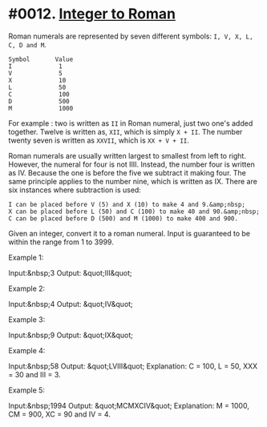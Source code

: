 # #0012. [Integer to Roman](https://leetcode.com/problems/integer-to-roman/?tab=Description)

Roman numerals are represented by seven different symbols: `I, V, X, L, C, D and M`.

```
Symbol       Value
I             1
V             5
X             10
L             50
C             100
D             500
M             1000
```

For example : two is written as `II` in Roman numeral, just two one's added together. Twelve is written as, `XII`, which is simply `X + II`. The number twenty seven is written as `XXVII`, which is `XX + V + II`.

Roman numerals are usually written largest to smallest from left to right. However, the numeral for four is not IIII. Instead, the number four is written as IV. Because the one is before the five we subtract it making four. The same principle applies to the number nine, which is written as IX. There are six instances where subtraction is used:


	I can be placed before V (5) and X (10) to make 4 and 9.&amp;nbsp;
	X can be placed before L (50) and C (100) to make 40 and 90.&amp;nbsp;
	C can be placed before D (500) and M (1000) to make 400 and 900.


Given an integer, convert it to a roman numeral. Input is guaranteed to be within the range from 1 to 3999.

Example 1:


Input:&amp;nbsp;3
Output: &amp;quot;III&amp;quot;

Example 2:


Input:&amp;nbsp;4
Output: &amp;quot;IV&amp;quot;

Example 3:


Input:&amp;nbsp;9
Output: &amp;quot;IX&amp;quot;

Example 4:


Input:&amp;nbsp;58
Output: &amp;quot;LVIII&amp;quot;
Explanation: C = 100, L = 50, XXX = 30 and III = 3.


Example 5:


Input:&amp;nbsp;1994
Output: &amp;quot;MCMXCIV&amp;quot;
Explanation: M = 1000, CM = 900, XC = 90 and IV = 4.
